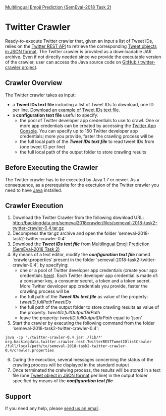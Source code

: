 [Multilingual Emoji Prediction (SemEval-2018 Task 2)](https://competitions.codalab.org/competitions/17344)

# Twitter Crawler

Ready-to-execute Twitter crawler that, given an input a list of Tweet IDs, relies on the [Twitter REST API](https://dev.twitter.com/rest/public) to retrieve the corresponding [Tweet objects in JSON format](https://dev.twitter.com/overview/api/tweets). 
The Twitter crawler is provided as a downloadable JAR archive. Even if not directly needed since we provide the executable version of the crawler, user can access the Java source code on [GitHub / twitter-crawler project](https://github.com/fra82/twitter-crawler).


## Crawler Overview

The Twitter crawler takes as input:
 * a **Tweet IDs text file** including a list of Tweet IDs to download, one ID per line. [Download an example of Tweet IDs text file](http://backingdata.org/semeval2018crawler/files/exampleOftweetIDsFile.list).  
 * a **configuration text file** useful to specify:
     * the pool of Twitter developer app credentials to use to crawl. One or more app credentials can be created by accessing the [Twitter App Console](https://apps.twitter.com/). You can specify up to 150 Twitter developer app credentials; more you provide, faster the crawling process will be
     * the full local path of the ***Tweet IDs text file*** to read tweet IDs from (one tweet ID per line) 
     * the full local path of the output folder to store crawling results 


 ## Before Executing the Crawler
 
The Twitter crawler has to be executed by Java 1.7 or newer. As a consequence, as a prerequisite for the exectuion of the Twitter crawler you need to have [Java](https://www.java.com/en/download/) installed.


 ## Crawler Execution
 
 1. Download the Twitter Crawler from the following download URL: http://backingdata.org/semeval2018crawler/files/semeval-2018-task2-twitter-crawler-0.4.tar.gz
 2. Decompress the tar.gz archive and open the folder 'semeval-2018-task2-twitter-crawler-0.4'
 3. Download the ***Tweet IDs text file*** from [Multilingual Emoji Prediction (SemEval-2018 Task 2)](https://competitions.codalab.org/competitions/17344)
 4. By means of a text editor, modify the ***configuration text file*** named 'crawler.properties' present in the folder 'semeval-2018-task2-twitter-crawler-0.4', by specifying:
     * one or a pool of Twitter developer app credentials (create your app credentials [here](https://apps.twitter.com/)). Each Twitter developer app credential is made of: a consumer key, a consumer secret, a token and a token secret. More Twitter developer app credentials you provide, faster the crawling process will be
     * the full path of the ***Tweet IDs text file*** as value of the property: *tweetID.fullPathTweetIDs*
     * the full path of the output folder to store crawling results as value of the property: *tweetID.fullOutputDirPath*
     * leave the property: *tweetID.fullOutputDirPath* equal to 'json'
 5. Start the crawler by executing the following command from the folder 'semeval-2018-task2-twitter-crawler-0.4':
```
java -cp './twitter-crawler-0.4.jar:./lib/*' org.backingdata.twitter.crawler.rest.TwitterRESTTweetIDlistCrawler /full/local/path/to/semeval-2018-task2-twitter-crawler-0.4/crawler.properties
```
 6. During the execution, several messages concerning the status of the crawling process will be displayed in the standard output
 7. Once terminated the cralwing process, the results will be stored in a text file (one [Tweet object in JSON format](https://dev.twitter.com/overview/api/tweets) per line) in the output folder specified by means of the ***configuration text file***
 
 ## Support</h2>
If you need any help, please [send us an email](mailto:francesco.ronzano@upf.edu?Subject=Semeval2018_Crawler_Issue). 





